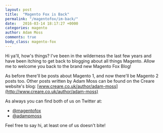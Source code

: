 ```yaml
---
layout: post
title:  "Magento Fox is Back"
permalink: "/magentofox/im-back/"
date:   2016-03-14 18:17:27 +0000
categories: magento
author: Adam Moss
comments: true
body_class: magento-fox
---
```


Hi ya'll, how's things? I've been in the wilderness the last few years and have been itching to get back to blogging about all things Magento. Allow me to welcome you back to the brand new Magento Fox Blog!

As before there'll be posts about Magento 1, and now there'll be Magento 2 posts too. Other posts written by Adam Moss can be found on the Creare website's blog: [www.creare.co.uk/author/adam-moss](http://www.creare.co.uk/author/adam-moss)

As always you can find both of us on Twitter at:

- [@magentofox](http://twitter.com/magentofox)
- [@adampmoss](http://twitter.com/adampmoss)

Feel free to say hi, at least one of us doesn't bite!
